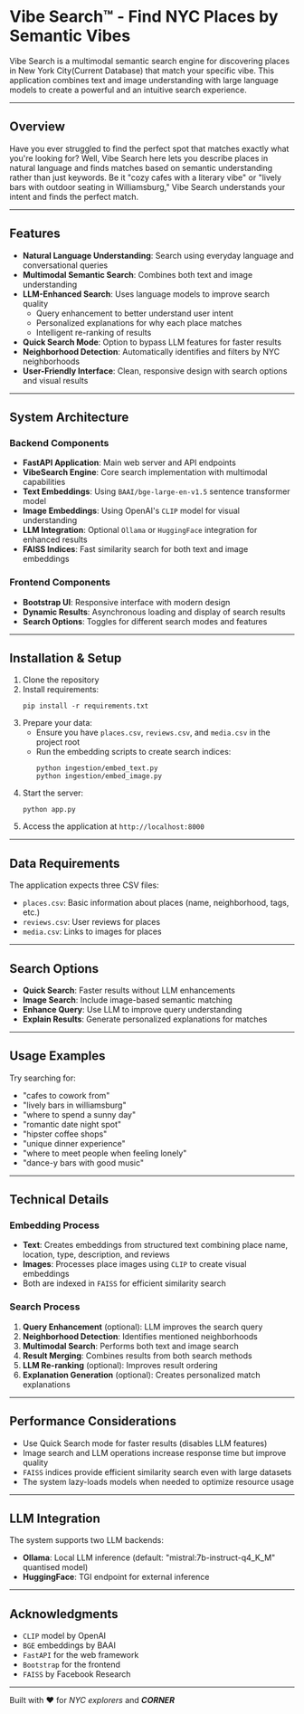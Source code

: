 # Vibe Search™ - Find NYC Places by Semantic Vibes

Vibe Search is a multimodal semantic search engine for discovering places in New York City(Current Database) that match your specific vibe. This application combines text and image understanding with large language models to create a powerful and an intuitive search experience.

---

## Overview

Have you ever struggled to find the perfect spot that matches exactly what you're looking for? Well, Vibe Search here lets you describe places in natural language and finds matches based on semantic understanding rather than just keywords. Be it "cozy cafes with a literary vibe" or "lively bars with outdoor seating in Williamsburg," Vibe Search understands your intent and finds the perfect match.

---

## Features

- **Natural Language Understanding**: Search using everyday language and conversational queries
- **Multimodal Semantic Search**: Combines both text and image understanding
- **LLM-Enhanced Search**: Uses language models to improve search quality
  - Query enhancement to better understand user intent
  - Personalized explanations for why each place matches
  - Intelligent re-ranking of results
- **Quick Search Mode**: Option to bypass LLM features for faster results
- **Neighborhood Detection**: Automatically identifies and filters by NYC neighborhoods
- **User-Friendly Interface**: Clean, responsive design with search options and visual results

---

## System Architecture

### Backend Components

- **FastAPI Application**: Main web server and API endpoints
- **VibeSearch Engine**: Core search implementation with multimodal capabilities
- **Text Embeddings**: Using `BAAI/bge-large-en-v1.5` sentence transformer model
- **Image Embeddings**: Using OpenAI's `CLIP` model for visual understanding
- **LLM Integration**: Optional `Ollama` or `HuggingFace` integration for enhanced results
- **FAISS Indices**: Fast similarity search for both text and image embeddings

### Frontend Components

- **Bootstrap UI**: Responsive interface with modern design
- **Dynamic Results**: Asynchronous loading and display of search results
- **Search Options**: Toggles for different search modes and features

---

## Installation & Setup

1. Clone the repository
2. Install requirements:
   ```
   pip install -r requirements.txt
   ```
3. Prepare your data:
   - Ensure you have `places.csv`, `reviews.csv`, and `media.csv` in the project root
   - Run the embedding scripts to create search indices:
     ```
     python ingestion/embed_text.py
     python ingestion/embed_image.py
     ```
4. Start the server:
   ```
   python app.py
   ```
5. Access the application at `http://localhost:8000`

---

## Data Requirements

The application expects three CSV files:
- `places.csv`: Basic information about places (name, neighborhood, tags, etc.)
- `reviews.csv`: User reviews for places
- `media.csv`: Links to images for places

---

## Search Options

- **Quick Search**: Faster results without LLM enhancements
- **Image Search**: Include image-based semantic matching
- **Enhance Query**: Use LLM to improve query understanding
- **Explain Results**: Generate personalized explanations for matches

---

## Usage Examples

Try searching for:
- "cafes to cowork from"
- "lively bars in williamsburg"
- "where to spend a sunny day"
- "romantic date night spot"
- "hipster coffee shops"
- "unique dinner experience"
- "where to meet people when feeling lonely"
- "dance-y bars with good music"

---

## Technical Details

### Embedding Process

- **Text**: Creates embeddings from structured text combining place name, location, type, description, and reviews
- **Images**: Processes place images using `CLIP` to create visual embeddings
- Both are indexed in `FAISS` for efficient similarity search

### Search Process

1. **Query Enhancement** (optional): LLM improves the search query
2. **Neighborhood Detection**: Identifies mentioned neighborhoods
3. **Multimodal Search**: Performs both text and image search
4. **Result Merging**: Combines results from both search methods
5. **LLM Re-ranking** (optional): Improves result ordering
6. **Explanation Generation** (optional): Creates personalized match explanations

---

## Performance Considerations

- Use Quick Search mode for faster results (disables LLM features)
- Image search and LLM operations increase response time but improve quality
- `FAISS` indices provide efficient similarity search even with large datasets
- The system lazy-loads models when needed to optimize resource usage

---

## LLM Integration

The system supports two LLM backends:
- **Ollama**: Local LLM inference (default: "mistral:7b-instruct-q4_K_M" quantised model)
- **HuggingFace**: TGI endpoint for external inference

---

## Acknowledgments

- `CLIP` model by OpenAI
- `BGE` embeddings by BAAI
- `FastAPI` for the web framework
- `Bootstrap` for the frontend
- `FAISS` by Facebook Research

---

Built with ❤️ for _NYC explorers_ and ___CORNER___